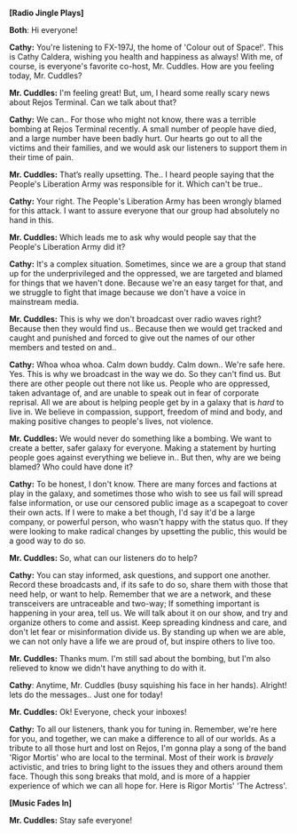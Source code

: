 **[Radio Jingle Plays]**

**Both**: Hi everyone!

**Cathy:** You're listening to FX-197J, the home of 'Colour out of Space!'. This is Cathy Caldera, wishing you health and happiness as always! With me, of course, is everyone's favorite co-host, Mr. Cuddles. How are you feeling today, Mr. Cuddles?

**Mr. Cuddles:** I'm feeling great! But, um, I heard some really scary news about Rejos Terminal. Can we talk about that?

**Cathy:** We can.. For those who might not know, there was a terrible bombing at Rejos Terminal recently. A small number of people have died, and a large number have been badly hurt. Our hearts go out to all the victims and their families, and we would ask our listeners to support them in their time of pain.

**Mr. Cuddles:** That’s really upsetting. The.. I heard people saying that the People's Liberation Army was responsible for it. Which can't be true..

**Cathy:** Your right. The People's Liberation Army has been wrongly blamed for this attack. I want to assure everyone that our group had absolutely no hand in this.

**Mr. Cuddles:** Which leads me to ask why would people say that the People's Liberation Army did it?

**Cathy:** It's a complex situation. Sometimes, since we are a group that stand up for the underprivileged and the oppressed, we are targeted and blamed for things that we haven't done. Because we're an easy target for that, and we struggle to fight that image because we don't have a voice in mainstream media.

**Mr. Cuddles:** This is why we don't broadcast over radio waves right? Because then they would find us.. Because then we would get tracked and caught and punished and forced to give out the names of our other members and tested on and..

**Cathy:** Whoa whoa whoa. Calm down buddy. Calm down.. We're safe here. Yes. This is why we broadcast in the way we do. So they can't find us. But there are other people out there not like us. People who are oppressed, taken advantage of, and are unable to speak out in fear of corporate reprisal. All we are about is helping people get by in a galaxy that is *hard* to live in. We believe in compassion, support, freedom of mind and body, and making positive changes to people's lives, not violence.

**Mr. Cuddles:** We would never do something like a bombing. We want to create a better, safer galaxy for everyone. Making a statement by hurting people goes against everything we believe in..
But then, why are we being blamed? Who could have done it?

**Cathy:** To be honest, I don't know. There are many forces and factions at play in the galaxy, and sometimes those who wish to see us fail will spread false information, or use our censored public image as a scapegoat to cover their own acts. If I were to make a bet though, I'd say it'd be a large company, or powerful person, who wasn't happy with the status quo. If they were looking to make radical changes by upsetting the public, this would be a good way to do so.

**Mr. Cuddles:** So, what can our listeners do to help?

**Cathy:** You can stay informed, ask questions, and support one another. Record these broadcasts and, if its safe to do so, share them with those that need help, or want to help. Remember that we are a network, and these transceivers are untraceable and two-way; If something important is happening in your area, tell us. We will talk about it on our show, and try and organize others to come and assist. Keep spreading kindness and care, and don't let fear or misinformation divide us. By standing up when we are able, we can not only have a life we are proud of, but inspire others to live too.

**Mr. Cuddles:** Thanks mum. I'm still sad about the bombing, but I'm also relieved to know we didn't have anything to do with it.

**Cathy**: Anytime, Mr. Cuddles (busy squishing his face in her hands). Alright! lets do the messages.. Just one for today!

**Mr. Cuddles:** Ok! Everyone, check your inboxes!

**Cathy:** To all our listeners, thank you for tuning in. Remember, we're here for you, and together, we can make a difference to all of our worlds. As a tribute to all those hurt and lost on Rejos, I'm gonna play a song of the band 'Rigor Mortis' who are local to the terminal. Most of their work is *bravely* activistic, and tries to bring light to the issues they and others around them face. Though this song breaks that mold, and is more of a happier experience of which we can all hope for. Here is Rigor Mortis' 'The Actress'.

**[Music Fades In]**

**Mr. Cuddles:** Stay safe everyone!